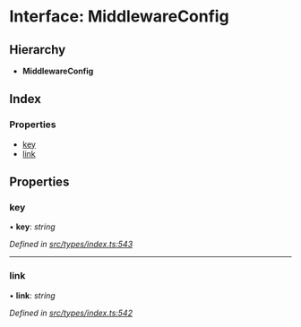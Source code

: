# Interface: MiddlewareConfig

## Hierarchy

* **MiddlewareConfig**

## Index

### Properties

* [key](middlewareconfig.md#key)
* [link](middlewareconfig.md#link)

## Properties

###  key

• **key**: *string*

*Defined in [src/types/index.ts:543](https://github.com/PolymathNetwork/polymesh-sdk/blob/2a4e4111/src/types/index.ts#L543)*

___

###  link

• **link**: *string*

*Defined in [src/types/index.ts:542](https://github.com/PolymathNetwork/polymesh-sdk/blob/2a4e4111/src/types/index.ts#L542)*
